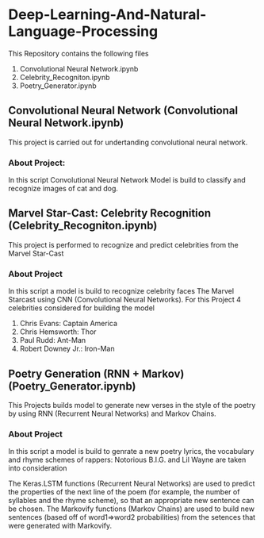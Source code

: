 # Deep-Learning-And-Natural-Language-Processing

This Repository contains the following files
1. Convolutional Neural Network.ipynb
2. Celebrity_Recogniton.ipynb
3. Poetry_Generator.ipynb


## Convolutional Neural Network (Convolutional Neural Network.ipynb)
This project is carried out for undertanding convolutional neural network.
### About Project:
In this script Convolutional Neural Network Model is build to classify and recognize images of cat and dog.


## Marvel Star-Cast: Celebrity Recognition (Celebrity_Recogniton.ipynb)
This project is performed to recognize and predict celebrities from the Marvel Star-Cast
### About Project
In this script a model is build to recognize celebrity faces The Marvel Starcast using CNN (Convolutional Neural Networks).
For this Project 4 celebrities considered for building the model
1. Chris Evans: Captain America
2. Chris Hemsworth: Thor
3. Paul Rudd: Ant-Man
4. Robert Downey Jr.: Iron-Man


## Poetry Generation (RNN + Markov) (Poetry_Generator.ipynb)
This Projects builds model to generate new verses in the style of the poetry by using RNN (Recurrent Neural Networks) and Markov Chains.
### About Project
In this script a model is build to genrate a new poetry lyrics, the vocabulary and rhyme schemes of rappers: Notorious B.I.G. and Lil Wayne are taken into consideration

The Keras.LSTM functions (Recurrent Neural Networks) are used to predict the properties of the next line of the poem (for example, the number of syllables and the rhyme scheme), so that an appropriate new sentence can be chosen. The Markovify functions (Markov Chains) are used to build new sentences (based off of word1=>word2 probabilities) from the setences that were generated with Markovify.

